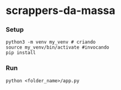 # scrappers-da-massa

### Setup

```
python3 -m venv my_venv # criando
source my_venv/bin/activate #invocando
pip install
```

### Run

```
python <folder_name>/app.py
```
